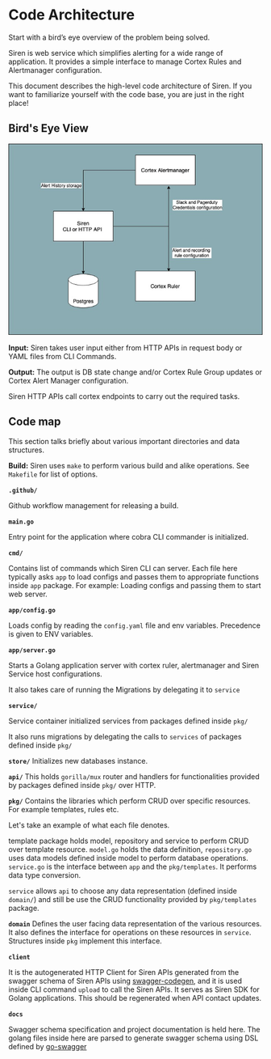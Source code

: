 # Code Architecture

Start with a bird’s eye overview of the problem being solved.

Siren is web service which simplifies alerting for a wide range of application. It provides a simple interface to manage
Cortex Rules and Alertmanager configuration.

This document describes the high-level code architecture of Siren. If you want to familiarize yourself with the code
base, you are just in the right place!

## Bird's Eye View

![Siren Architecture](../assets/siren.jpg)

**Input:** Siren takes user input either from HTTP APIs in request body or YAML files from CLI Commands.

**Output:** The output is DB state change and/or Cortex Rule Group updates or Cortex Alert Manager configuration.

Siren HTTP APIs call cortex endpoints to carry out the required tasks.

## Code map

This section talks briefly about various important directories and data structures.

**Build:** Siren uses `make` to perform various build and alike operations. See `Makefile` for list of options.

**`.github/`**

Github workflow management for releasing a build.

**`main.go`**

Entry point for the application where cobra CLI commander is initialized.

**`cmd/`**

Contains list of commands which Siren CLI can server. Each file here typically asks `app` to load configs and passes
them to appropriate functions inside `app` package. For example: Loading configs and passing them to start web server.

**`app/config.go`**

Loads config by reading the `config.yaml` file and env variables. Precedence is given to ENV variables.

**`app/server.go`**

Starts a Golang application server with cortex ruler, alertmanager and Siren Service host configurations.

It also takes care of running the Migrations by delegating it to `service`

**`service/`**

Service container initialized services from packages defined inside `pkg/`

It also runs migrations by delegating the calls to `services` of packages defined inside `pkg/`

**`store/`**
Initializes new databases instance.

**`api/`**
This holds `gorilla/mux` router and handlers for functionalities provided by packages defined inside `pkg/` over HTTP.

**`pkg/`**
Contains the libraries which perform CRUD over specific resources. For example templates, rules etc.

Let's take an example of what each file denotes.

template package holds model, repository and service to perform CRUD over template resource.
`model.go` holds the data definition, `repository.go` uses data models defined inside model to perform database
operations. `service.go` is the interface between `app` and the `pkg/templates`. It performs data type conversion.

`service` allows `api` to choose any data representation (defined inside `domain/`) and still be use the CRUD
functionality provided by `pkg/templates` package.

**`domain`**
Defines the user facing data representation of the various resources. It also defines the interface for operations on
these resources in `service`. Structures inside `pkg` implement this interface.

**`client`**

It is the autogenerated HTTP Client for Siren APIs generated from the swagger schema of Siren APIs
using [swagger-codegen](https://github.com/swagger-api/swagger-codegen), and it is used inside CLI command `upload` to
call the Siren APIs. It serves as Siren SDK for Golang applications. This should be regenerated when API contact
updates.

**`docs`**

Swagger schema specification and project documentation is held here. The golang files inside here are parsed to generate
swagger schema using DSL defined by [go-swagger](https://goswagger.io/use/spec/meta.html)
